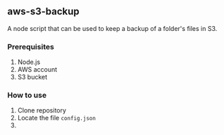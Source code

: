 ## aws-s3-backup
A node script that can be used to keep a backup of a folder's files in S3.  
### Prerequisites
1. Node.js
2. AWS account
3. S3 bucket
### How to use
1. Clone repository
2. Locate the file `config.json`
3. 
